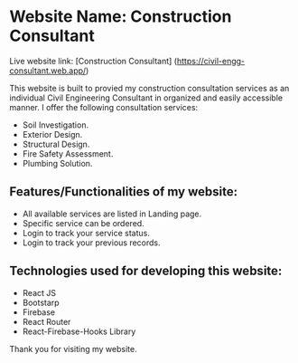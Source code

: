 # Website Name: Construction Consultant

Live website link: [Construction Consultant] (https://civil-engg-consultant.web.app/)

This website is built to provied my construction consultation services as an individual Civil Engineering Consultant in organized and easily accessible manner. I offer the following consultation services:
* Soil Investigation.
* Exterior Design.
* Structural Design.
* Fire Safety Assessment.
* Plumbing Solution.

## Features/Functionalities of my website:
* All available services are listed in Landing page.
* Specific service can be ordered.
* Login to track your  service status.
* Login to track your previous records.

## Technologies used for developing this website:
* React JS
* Bootstarp
* Firebase
* React Router
* React-Firebase-Hooks Library

Thank you for visiting my website.